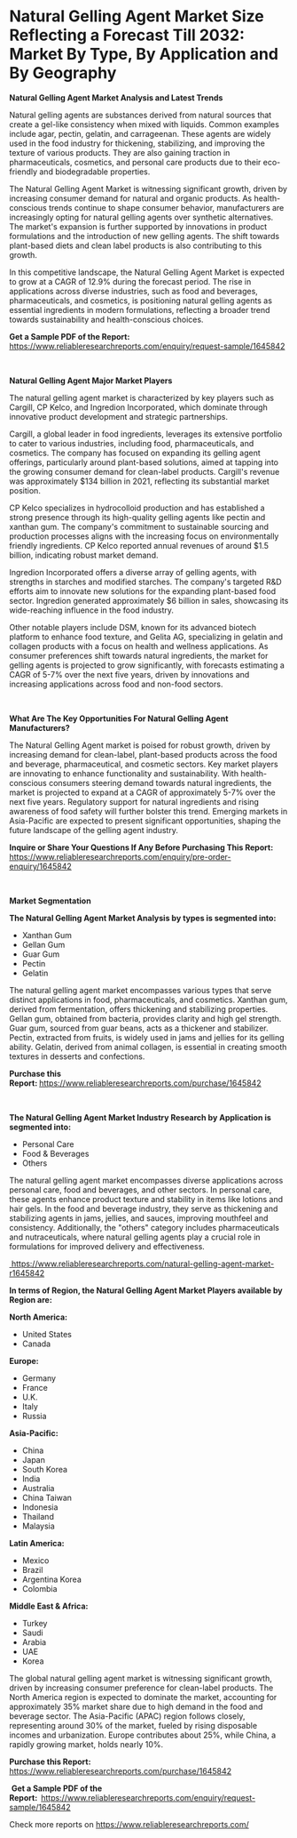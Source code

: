 <p><h1>Natural Gelling Agent Market Size Reflecting a Forecast Till 2032: Market By Type, By Application and By Geography</h1></p><p><strong>Natural Gelling Agent Market Analysis and Latest Trends</strong></p>
<p><p>Natural gelling agents are substances derived from natural sources that create a gel-like consistency when mixed with liquids. Common examples include agar, pectin, gelatin, and carrageenan. These agents are widely used in the food industry for thickening, stabilizing, and improving the texture of various products. They are also gaining traction in pharmaceuticals, cosmetics, and personal care products due to their eco-friendly and biodegradable properties.</p><p>The Natural Gelling Agent Market is witnessing significant growth, driven by increasing consumer demand for natural and organic products. As health-conscious trends continue to shape consumer behavior, manufacturers are increasingly opting for natural gelling agents over synthetic alternatives. The market's expansion is further supported by innovations in product formulations and the introduction of new gelling agents. The shift towards plant-based diets and clean label products is also contributing to this growth.</p><p>In this competitive landscape, the Natural Gelling Agent Market is expected to grow at a CAGR of 12.9% during the forecast period. The rise in applications across diverse industries, such as food and beverages, pharmaceuticals, and cosmetics, is positioning natural gelling agents as essential ingredients in modern formulations, reflecting a broader trend towards sustainability and health-conscious choices.</p></p>
<p><strong>Get a Sample PDF of the Report:&nbsp;</strong> <a href="https://www.reliableresearchreports.com/enquiry/request-sample/1645842?utm_campaign=2177&utm_medium=2&utm_source=Github&utm_content=ia&utm_term=30012025&utm_id=natural-gelling-agent">https://www.reliableresearchreports.com/enquiry/request-sample/1645842</a></p>
<p>&nbsp;</p>
<p><strong>Natural Gelling Agent Major Market Players</strong></p>
<p><p>The natural gelling agent market is characterized by key players such as Cargill, CP Kelco, and Ingredion Incorporated, which dominate through innovative product development and strategic partnerships.</p><p>Cargill, a global leader in food ingredients, leverages its extensive portfolio to cater to various industries, including food, pharmaceuticals, and cosmetics. The company has focused on expanding its gelling agent offerings, particularly around plant-based solutions, aimed at tapping into the growing consumer demand for clean-label products. Cargill's revenue was approximately $134 billion in 2021, reflecting its substantial market position.</p><p>CP Kelco specializes in hydrocolloid production and has established a strong presence through its high-quality gelling agents like pectin and xanthan gum. The company's commitment to sustainable sourcing and production processes aligns with the increasing focus on environmentally friendly ingredients. CP Kelco reported annual revenues of around $1.5 billion, indicating robust market demand.</p><p>Ingredion Incorporated offers a diverse array of gelling agents, with strengths in starches and modified starches. The company's targeted R&D efforts aim to innovate new solutions for the expanding plant-based food sector. Ingredion generated approximately $6 billion in sales, showcasing its wide-reaching influence in the food industry.</p><p>Other notable players include DSM, known for its advanced biotech platform to enhance food texture, and Gelita AG, specializing in gelatin and collagen products with a focus on health and wellness applications. As consumer preferences shift towards natural ingredients, the market for gelling agents is projected to grow significantly, with forecasts estimating a CAGR of 5-7% over the next five years, driven by innovations and increasing applications across food and non-food sectors.</p></p>
<p>&nbsp;</p>
<p><strong>What Are The Key Opportunities For Natural Gelling Agent Manufacturers?</strong></p>
<p><p>The Natural Gelling Agent market is poised for robust growth, driven by increasing demand for clean-label, plant-based products across the food and beverage, pharmaceutical, and cosmetic sectors. Key market players are innovating to enhance functionality and sustainability. With health-conscious consumers steering demand towards natural ingredients, the market is projected to expand at a CAGR of approximately 5-7% over the next five years. Regulatory support for natural ingredients and rising awareness of food safety will further bolster this trend. Emerging markets in Asia-Pacific are expected to present significant opportunities, shaping the future landscape of the gelling agent industry.</p></p>
<p><strong>Inquire or Share Your Questions If Any Before Purchasing This Report:</strong> <a href="https://www.reliableresearchreports.com/enquiry/pre-order-enquiry/1645842?utm_campaign=2177&utm_medium=2&utm_source=Github&utm_content=ia&utm_term=30012025&utm_id=natural-gelling-agent">https://www.reliableresearchreports.com/enquiry/pre-order-enquiry/1645842</a></p>
<p>&nbsp;</p>
<p><strong>Market Segmentation</strong></p>
<p><strong>The Natural Gelling Agent Market Analysis by types is segmented into:</strong></p>
<p><ul><li>Xanthan Gum</li><li>Gellan Gum</li><li>Guar Gum</li><li>Pectin</li><li>Gelatin</li></ul></p>
<p><p>The natural gelling agent market encompasses various types that serve distinct applications in food, pharmaceuticals, and cosmetics. Xanthan gum, derived from fermentation, offers thickening and stabilizing properties. Gellan gum, obtained from bacteria, provides clarity and high gel strength. Guar gum, sourced from guar beans, acts as a thickener and stabilizer. Pectin, extracted from fruits, is widely used in jams and jellies for its gelling ability. Gelatin, derived from animal collagen, is essential in creating smooth textures in desserts and confections.</p></p>
<p><strong>Purchase this Report:&nbsp;</strong><a href="https://www.reliableresearchreports.com/purchase/1645842?utm_campaign=2177&utm_medium=2&utm_source=Github&utm_content=ia&utm_term=30012025&utm_id=natural-gelling-agent">https://www.reliableresearchreports.com/purchase/1645842</a></p>
<p>&nbsp;</p>
<p><strong>The Natural Gelling Agent Market Industry Research by Application is segmented into:</strong></p>
<p><ul><li>Personal Care</li><li>Food & Beverages</li><li>Others</li></ul></p>
<p><p>The natural gelling agent market encompasses diverse applications across personal care, food and beverages, and other sectors. In personal care, these agents enhance product texture and stability in items like lotions and hair gels. In the food and beverage industry, they serve as thickening and stabilizing agents in jams, jellies, and sauces, improving mouthfeel and consistency. Additionally, the "others" category includes pharmaceuticals and nutraceuticals, where natural gelling agents play a crucial role in formulations for improved delivery and effectiveness.</p></p>
<p><a href="https://www.reliableresearchreports.com/natural-gelling-agent-market-r1645842?utm_campaign=2177&utm_medium=2&utm_source=Github&utm_content=ia&utm_term=30012025&utm_id=natural-gelling-agent">&nbsp;https://www.reliableresearchreports.com/natural-gelling-agent-market-r1645842</a></p>
<p><strong>In terms of Region, the Natural Gelling Agent Market Players available by Region are:</strong></p>
<p>
    <p> <strong> North America: </strong>
        <ul>
            <li>United States</li>
            <li>Canada</li>
        </ul>
        </p> 
    <p> <strong> Europe: </strong>
        <ul>
            <li>Germany</li>
            <li>France</li>
            <li>U.K.</li>
            <li>Italy</li>
            <li>Russia</li>
        </ul>
        </p> 
    <p> <strong> Asia-Pacific: </strong>
        <ul>
            <li>China</li>
            <li>Japan</li>
            <li>South Korea</li>
            <li>India</li>
            <li>Australia</li>
            <li>China Taiwan</li>
            <li>Indonesia</li>
            <li>Thailand</li>
            <li>Malaysia</li>
        </ul>
        </p> 
    <p> <strong> Latin America: </strong>
        <ul>
            <li>Mexico</li>
            <li>Brazil</li>
            <li>Argentina Korea</li>
            <li>Colombia</li>
        </ul>
        </p> 
    <p> <strong> Middle East & Africa: </strong>
        <ul>
            <li>Turkey</li>
            <li>Saudi</li>
            <li>Arabia</li>
            <li>UAE</li>
            <li>Korea</li>
        </ul>
    </p>
    </p>
<p><p>The global natural gelling agent market is witnessing significant growth, driven by increasing consumer preference for clean-label products. The North America region is expected to dominate the market, accounting for approximately 35% market share due to high demand in the food and beverage sector. The Asia-Pacific (APAC) region follows closely, representing around 30% of the market, fueled by rising disposable incomes and urbanization. Europe contributes about 25%, while China, a rapidly growing market, holds nearly 10%.</p></p>
<p><strong>Purchase this Report: </strong><a href="https://www.reliableresearchreports.com/purchase/1645842?utm_campaign=2177&utm_medium=2&utm_source=Github&utm_content=ia&utm_term=30012025&utm_id=natural-gelling-agent">https://www.reliableresearchreports.com/purchase/1645842</a></p>
<p>&nbsp;<strong>Get a Sample PDF of the Report:&nbsp;&nbsp;</strong><a href="https://www.reliableresearchreports.com/enquiry/request-sample/1645842?utm_campaign=2177&utm_medium=2&utm_source=Github&utm_content=ia&utm_term=30012025&utm_id=natural-gelling-agent">https://www.reliableresearchreports.com/enquiry/request-sample/1645842</a></p>
<p><strong></strong></p>
<p>Check more reports on <a href="https://www.reliableresearchreports.com/?utm_campaign=2177&utm_medium=2&utm_source=Github&utm_content=ia&utm_term=30012025&utm_id=natural-gelling-agent">https://www.reliableresearchreports.com/</a></p>
